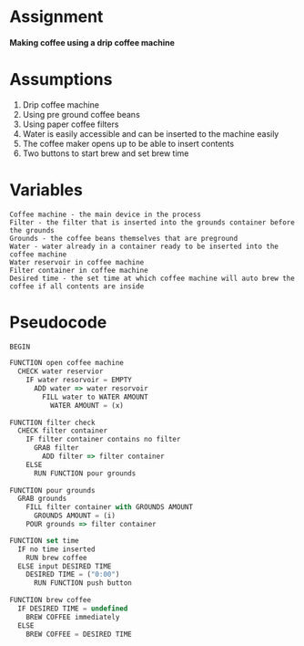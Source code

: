 # Assignment
  
#### Making coffee using a drip coffee machine

# Assumptions

1. Drip coffee machine
2. Using pre ground coffee beans 
3. Using paper coffee filters 
4. Water is easily accessible and can be inserted to the machine easily
5. The coffee maker opens up to be able to insert contents
6. Two buttons to start brew and set brew time

# Variables
```
Coffee machine - the main device in the process
Filter - the filter that is inserted into the grounds container before the grounds
Grounds - the coffee beans themselves that are preground
Water - water already in a container ready to be inserted into the coffee machine
Water reservoir in coffee machine
Filter container in coffee machine
Desired time - the set time at which coffee machine will auto brew the coffee if all contents are inside
```

# Pseudocode

```js
BEGIN

FUNCTION open coffee machine
  CHECK water reservior
    IF water resorvoir = EMPTY
      ADD water => water resorvoir
        FILL water to WATER AMOUNT
          WATER AMOUNT = (x)
      
FUNCTION filter check
  CHECK filter container
    IF filter container contains no filter
      GRAB filter 
        ADD filter => filter container
    ELSE
      RUN FUNCTION pour grounds 
        
FUNCTION pour grounds
  GRAB grounds 
    FILL filter container with GROUNDS AMOUNT
      GROUNDS AMOUNT = (i)
    POUR grounds => filter container

FUNCTION set time 
  IF no time inserted
    RUN brew coffee
  ELSE input DESIRED TIME
    DESIRED TIME = ("0:00")
      RUN FUNCTION push button
      
FUNCTION brew coffee
  IF DESIRED TIME = undefined
    BREW COFFEE immediately
  ELSE 
    BREW COFFEE = DESIRED TIME
```


      
      
    

    





